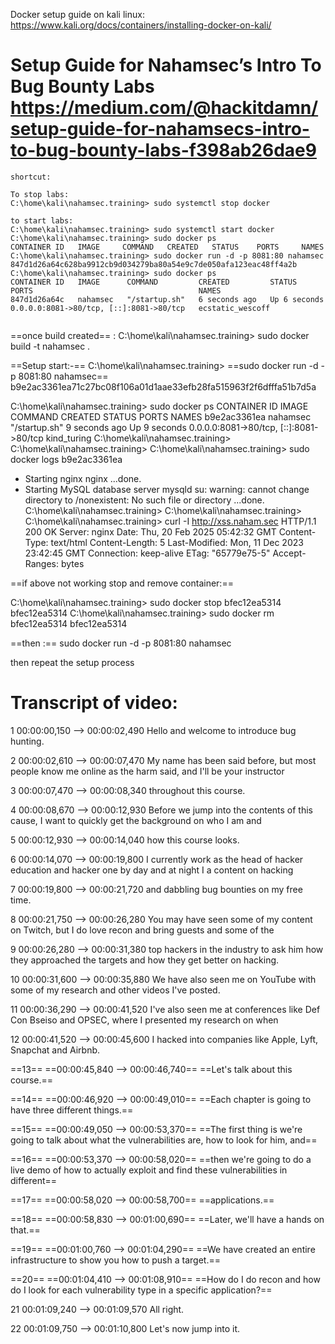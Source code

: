 
Docker setup guide on kali linux: https://www.kali.org/docs/containers/installing-docker-on-kali/
# Setup Guide for Nahamsec’s Intro To Bug Bounty Labs    https://medium.com/@hackitdamn/setup-guide-for-nahamsecs-intro-to-bug-bounty-labs-f398ab26dae9

```
shortcut:

To stop labs: 
C:\home\kali\nahamsec.training> sudo systemctl stop docker

to start labs: 
C:\home\kali\nahamsec.training> sudo systemctl start docker
C:\home\kali\nahamsec.training> sudo docker ps
CONTAINER ID   IMAGE     COMMAND   CREATED   STATUS    PORTS     NAMES
C:\home\kali\nahamsec.training> sudo docker run -d -p 8081:80 nahamsec
847d1d26a64c628ba9912cb9d034279ba80a54e9c7de050afa123eac48ff4a2b
C:\home\kali\nahamsec.training> sudo docker ps
CONTAINER ID   IMAGE      COMMAND         CREATED         STATUS         PORTS                                     NAMES
847d1d26a64c   nahamsec   "/startup.sh"   6 seconds ago   Up 6 seconds   0.0.0.0:8081->80/tcp, [::]:8081->80/tcp   ecstatic_wescoff


```





==once build created== :
C:\home\kali\nahamsec.training> sudo  docker build -t nahamsec .

==Setup start:-== 
C:\home\kali\nahamsec.training> ==sudo docker run -d -p 8081:80 nahamsec==
b9e2ac3361ea71c27bc08f106a01d1aae33efb28fa515963f2f6dfffa51b7d5a

C:\home\kali\nahamsec.training> sudo docker ps
CONTAINER ID   IMAGE      COMMAND         CREATED         STATUS         PORTS                                     NAMES
b9e2ac3361ea   nahamsec   "/startup.sh"   9 seconds ago   Up 9 seconds   0.0.0.0:8081->80/tcp, [::]:8081->80/tcp   kind_turing
C:\home\kali\nahamsec.training> 
C:\home\kali\nahamsec.training> 
C:\home\kali\nahamsec.training> sudo docker logs b9e2ac3361ea
 * Starting nginx nginx
   ...done.
 * Starting MySQL database server mysqld
su: warning: cannot change directory to /nonexistent: No such file or directory
   ...done.
C:\home\kali\nahamsec.training> 
C:\home\kali\nahamsec.training> 
C:\home\kali\nahamsec.training> curl -I http://xss.naham.sec
HTTP/1.1 200 OK
Server: nginx
Date: Thu, 20 Feb 2025 05:42:32 GMT
Content-Type: text/html
Content-Length: 5
Last-Modified: Mon, 11 Dec 2023 23:42:45 GMT
Connection: keep-alive
ETag: "65779e75-5"
Accept-Ranges: bytes





==if above not working stop and remove container:==

C:\home\kali\nahamsec.training> sudo docker stop  bfec12ea5314
bfec12ea5314
C:\home\kali\nahamsec.training> sudo docker rm  bfec12ea5314
bfec12ea5314


==then :== 
sudo docker run -d -p 8081:80 nahamsec


then repeat the setup process



# Transcript of video: 
1
00:00:00,150 --> 00:00:02,490
Hello and welcome to introduce bug hunting.

2
00:00:02,610 --> 00:00:07,470
My name has been said before, but most people know me online as the harm said, and I'll be your instructor

3
00:00:07,470 --> 00:00:08,340
throughout this course.

4
00:00:08,670 --> 00:00:12,930
Before we jump into the contents of this cause, I want to quickly get the background on who I am and

5
00:00:12,930 --> 00:00:14,040
how this course looks.

6
00:00:14,070 --> 00:00:19,800
I currently work as the head of hacker education and hacker one by day and at night I a content on hacking

7
00:00:19,800 --> 00:00:21,720
and dabbling bug bounties on my free time.

8
00:00:21,750 --> 00:00:26,280
You may have seen some of my content on Twitch, but I do love recon and bring guests and some of the

9
00:00:26,280 --> 00:00:31,380
top hackers in the industry to ask him how they approached the targets and how they get better on hacking.

10
00:00:31,600 --> 00:00:35,880
We have also seen me on YouTube with some of my research and other videos I've posted.

11
00:00:36,290 --> 00:00:41,520
I've also seen me at conferences like Def Con Bseiso and OPSEC, where I presented my research on when

12
00:00:41,520 --> 00:00:45,600
I hacked into companies like Apple, Lyft, Snapchat and Airbnb.

==13==
==00:00:45,840 --> 00:00:46,740==
==Let's talk about this course.==

==14==
==00:00:46,920 --> 00:00:49,010==
==Each chapter is going to have three different things.==

==15==
==00:00:49,050 --> 00:00:53,370==
==The first thing is we're going to talk about what the vulnerabilities are, how to look for him, and==

==16==
==00:00:53,370 --> 00:00:58,020==
==then we're going to do a live demo of how to actually exploit and find these vulnerabilities in different==

==17==
==00:00:58,020 --> 00:00:58,700==
==applications.==

==18==
==00:00:58,830 --> 00:01:00,690==
==Later, we'll have a hands on that.==

==19==
==00:01:00,760 --> 00:01:04,290==
==We have created an entire infrastructure to show you how to push a target.==

==20==
==00:01:04,410 --> 00:01:08,910==
==How do I do recon and how do I look for each vulnerability type in a specific application?==

21
00:01:09,240 --> 00:01:09,570
All right.

22
00:01:09,750 --> 00:01:10,800
Let's now jump into it.












